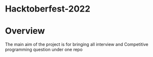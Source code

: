 # Hacktoberfest-2022

# Overview

The main aim of the project is for bringing all interview and Competitive programming question under one repo
